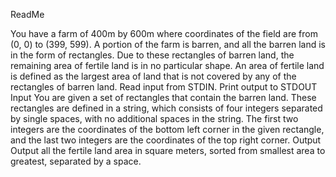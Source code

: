 ReadMe

You have a farm of 400m by 600m where coordinates of the field are from (0, 0) to (399, 599). 
A portion of the farm is barren, and all the barren land is in the form of rectangles. 
Due to these rectangles of barren land, the remaining area of fertile land is in no particular shape. 
An area of fertile land is defined as the largest area of land that is not covered by any of the rectangles 
of barren land. 
Read input from STDIN. Print output to STDOUT 
Input 
You are given a set of rectangles that contain the barren land. These rectangles are defined in a string, 
which consists of four integers separated by single spaces, with no additional spaces in the string. The first 
two integers are the coordinates of the bottom left corner in the given rectangle, and the last two integers 
are the coordinates of the top right corner. 
Output 
Output all the fertile land area in square meters, sorted from smallest area to greatest, separated by a space. 

